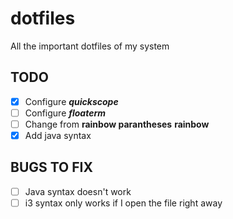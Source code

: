 # dotfiles
All the important dotfiles of my system
## TODO
- [x] Configure _**quickscope**_
- [ ] Configure _**floaterm**_
- [ ] Change from __**rainbow parantheses**__ __**rainbow**__
- [x] Add java syntax 
## BUGS TO FIX
-   [ ] Java syntax doesn't work
-   [ ] i3 syntax only works if I open the file right away
